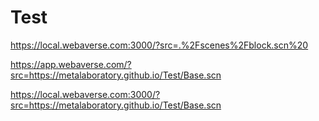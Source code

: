# Test
https://local.webaverse.com:3000/?src=.%2Fscenes%2Fblock.scn%20

https://app.webaverse.com/?src=https://metalaboratory.github.io/Test/Base.scn

https://local.webaverse.com:3000/?src=https://metalaboratory.github.io/Test/Base.scn
